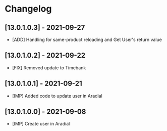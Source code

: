 # Changelog

## [13.0.1.0.3] - 2021-09-27
- [ADD] Handling for same-product reloading and Get User's return value

## [13.0.1.0.2] - 2021-09-22
- [FIX] Removed update to Timebank

## [13.0.1.0.1] - 2021-09-21
- [IMP] Added code to update user in Aradial


## [13.0.1.0.0] - 2021-09-08

- [IMP] Create user in Aradial
